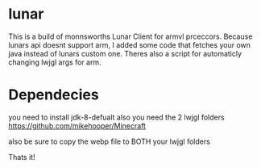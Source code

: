 # lunar

This is a build of monnsworths Lunar Client for armvl prceccors. Because lunars api doesnt support arm, I added some code that fetches your own java instead of lunars custom one.
Theres also a script for automaticly changing lwjgl args for arm.

# Dependecies

you need to install jdk-8-defualt
also you need the 2 lwjgl folders https://github.com/mikehooper/Minecraft

also be sure to copy the webp file to BOTH your lwjgl folders

Thats it!
